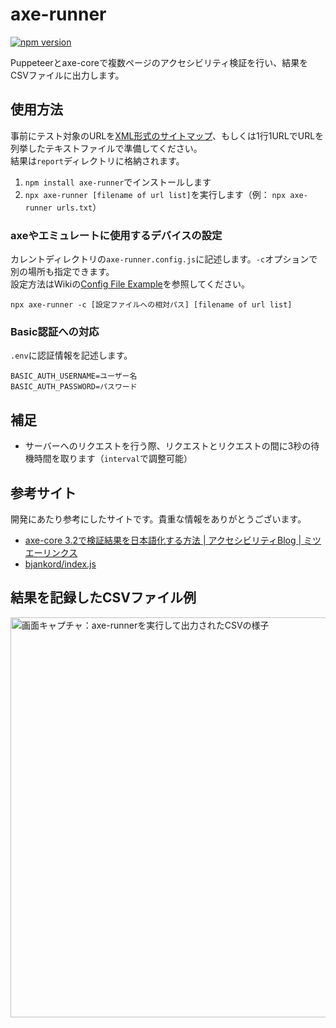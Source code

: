 # axe-runner

[![npm version](https://badge.fury.io/js/axe-runner.svg)](https://badge.fury.io/js/axe-runner)

Puppeteerとaxe-coreで複数ページのアクセシビリティ検証を行い、結果をCSVファイルに出力します。

## 使用方法

事前にテスト対象のURLを[XML形式のサイトマップ](https://developers.google.com/search/docs/advanced/sitemaps/build-sitemap?hl=ja)、もしくは1行1URLでURLを列挙したテキストファイルで準備してください。  
結果は`report`ディレクトリに格納されます。

1. `npm install axe-runner`でインストールします
1. `npx axe-runner [filename of url list]`を実行します（例： `npx axe-runner urls.txt`）

### axeやエミュレートに使用するデバイスの設定

カレントディレクトリの`axe-runner.config.js`に記述します。`-c`オプションで別の場所も指定できます。  
設定方法はWikiの[Config File Example](https://github.com/hideki-a/axe-runner/wiki/Config-File-Example)を参照してください。

`npx axe-runner -c [設定ファイルへの相対パス] [filename of url list]`

### Basic認証への対応

`.env`に認証情報を記述します。

```
BASIC_AUTH_USERNAME=ユーザー名
BASIC_AUTH_PASSWORD=パスワード
```

## 補足

- サーバーへのリクエストを行う際、リクエストとリクエストの間に3秒の待機時間を取ります（`interval`で調整可能）

## 参考サイト

開発にあたり参考にしたサイトです。貴重な情報をありがとうございます。

- [axe-core 3.2で検証結果を日本語化する方法 | アクセシビリティBlog | ミツエーリンクス](https://www.mitsue.co.jp/knowledge/blog/a11y/201903/07_1700.html)
- [bjankord/index.js](https://gist.github.com/bjankord/c8afaf345b4499ca3b1267063ce48562)

## 結果を記録したCSVファイル例

<img src="https://www.anothersky.pw/assets/20191030_pic_02_1440w.png" alt="画面キャプチャ：axe-runnerを実行して出力されたCSVの様子" style="width: 640px; height: auto;">
